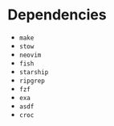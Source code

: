 # Dependencies
- `make`
- `stow`
- `neovim`
- `fish`
- `starship`
- `ripgrep`
- `fzf`
- `exa`
- `asdf`
- `croc`
